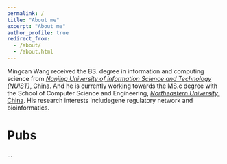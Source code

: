 ```yaml
---
permalink: /
title: "About me"
excerpt: "About me"
author_profile: true
redirect_from: 
  - /about/
  - /about.html
---
```

Mingcan Wang received the BS. degree in information and computing science from [*Nanjing University of information Science and Technology (NUIST)*, China](https://en.nuist.edu.cn/main.htm). And he is currently working towards the MS.c degree with the School of Computer Science and Engineering, [*Northeastern University*, China](https://english.neu.edu.cn/). His research interests includegene regulatory network and bioinformatics. 

Pubs
======
...
